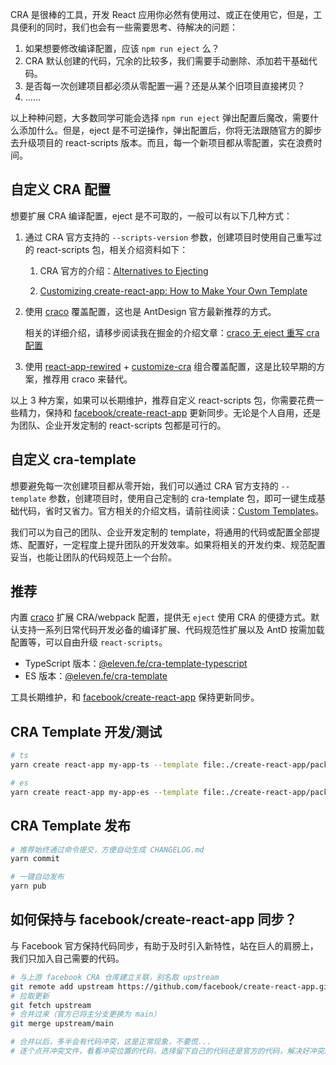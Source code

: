 CRA 是很棒的工具，开发 React 应用你必然有使用过、或正在使用它，但是，工具便利的同时，我们也会有一些需要思考、待解决的问题：

1. 如果想要修改编译配置，应该 `npm run eject` 么？
2. CRA 默认创建的代码，冗余的比较多，我们需要手动删除、添加若干基础代码。
3. 是否每一次创建项目都必须从零配置一遍？还是从某个旧项目直接拷贝？
4. ......

以上种种问题，大多数同学可能会选择 `npm run eject` 弹出配置后魔改，需要什么添加什么。但是，eject 是不可逆操作，弹出配置后，你将无法跟随官方的脚步去升级项目的 react-scripts 版本。而且，每一个新项目都从零配置，实在浪费时间。

## 自定义 CRA 配置

想要扩展 CRA 编译配置，eject 是不可取的，一般可以有以下几种方式：

1. 通过 CRA 官方支持的 `--scripts-version` 参数，创建项目时使用自己重写过的 react-scripts 包，相关介绍资料如下：

   1. CRA 官方的介绍：[Alternatives to Ejecting](https://create-react-app.dev/docs/alternatives-to-ejecting/)

   2. [Customizing create-react-app: How to Make Your Own Template](https://auth0.com/blog/how-to-configure-create-react-app/)

2. 使用 [craco](https://github.com/gsoft-inc/craco) 覆盖配置，这也是 AntDesign 官方最新推荐的方式。

   相关的详细介绍，请移步阅读我在掘金的介绍文章：[craco 无 eject 重写 cra 配置](https://juejin.cn/post/6871148364919111688)

3. 使用 [react-app-rewired](https://github.com/timarney/react-app-rewired) + [customize-cra](https://github.com/arackaf/customize-cra) 组合覆盖配置，这是比较早期的方案，推荐用 craco 来替代。

以上 3 种方案，如果可以长期维护，推荐自定义 react-scripts 包，你需要花费一些精力，保持和 [facebook/create-react-app](https://github.com/facebook/create-react-app) 更新同步。无论是个人自用，还是为团队、企业开发定制的 react-scripts 包都是可行的。

## 自定义 cra-template

想要避免每一次创建项目都从零开始，我们可以通过 CRA 官方支持的 `--template` 参数，创建项目时，使用自己定制的 cra-template 包，即可一键生成基础代码，省时又省力。官方相关的介绍文档，请前往阅读：[Custom Templates](https://create-react-app.dev/docs/custom-templates)。

我们可以为自己的团队、企业开发定制的 template，将通用的代码或配置全部提炼、配置好，一定程度上提升团队的开发效率。如果将相关的开发约束、规范配置妥当，也能让团队的代码规范上一个台阶。

## 推荐

内置 [craco](https://github.com/gsoft-inc/craco) 扩展 CRA/webpack 配置，提供无 `eject` 使用 CRA 的便捷方式。默认支持一系列日常代码开发必备的编译扩展、代码规范性扩展以及 AntD 按需加载配置等，可以自由升级 `react-scripts`。

- TypeScript 版本：[@eleven.fe/cra-template-typescript](https://www.npmjs.com/package/@eleven.fe/cra-template-typescript)
- ES 版本：[@eleven.fe/cra-template](https://www.npmjs.com/package/@eleven.fe/cra-template)

工具长期维护，和 [facebook/create-react-app](https://github.com/facebook/create-react-app) 保持更新同步。

## CRA Template 开发/测试

```zsh
# ts
yarn create react-app my-app-ts --template file:./create-react-app/packages/cra-template-typescript

# es
yarn create react-app my-app-es --template file:./create-react-app/packages/cra-template
```

## CRA Template 发布

```zsh
# 推荐始终通过命令提交，方便自动生成 CHANGELOG.md
yarn commit

# 一键自动发布
yarn pub
```

## 如何保持与 facebook/create-react-app 同步？

与 Facebook 官方保持代码同步，有助于及时引入新特性，站在巨人的肩膀上，我们只加入自己需要的代码。

```zsh
# 与上游 facebook CRA 仓库建立关联，别名取 upstream
git remote add upstream https://github.com/facebook/create-react-app.git
# 拉取更新
git fetch upstream
# 合并过来（官方已将主分支更换为 main）
git merge upstream/main

# 合并以后，多半会有代码冲突，这是正常现象，不要慌...
# 逐个点开冲突文件，看看冲突位置的代码，选择留下自己的代码还是官方的代码，解决好冲突即可。
```
